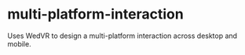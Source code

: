 # multi-platform-interaction
Uses WedVR to design a multi-platform interaction across desktop and mobile. 
